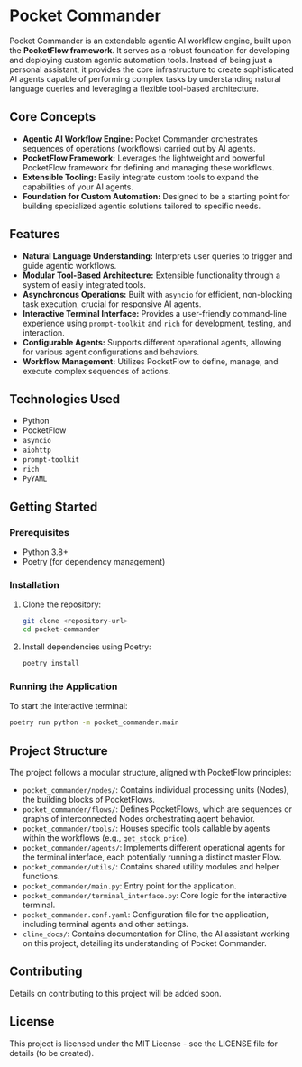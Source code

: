 # Pocket Commander

Pocket Commander is an extendable agentic AI workflow engine, built upon the **PocketFlow framework**. It serves as a robust foundation for developing and deploying custom agentic automation tools. Instead of being just a personal assistant, it provides the core infrastructure to create sophisticated AI agents capable of performing complex tasks by understanding natural language queries and leveraging a flexible tool-based architecture.

## Core Concepts

*   **Agentic AI Workflow Engine:** Pocket Commander orchestrates sequences of operations (workflows) carried out by AI agents.
*   **PocketFlow Framework:** Leverages the lightweight and powerful PocketFlow framework for defining and managing these workflows.
*   **Extensible Tooling:** Easily integrate custom tools to expand the capabilities of your AI agents.
*   **Foundation for Custom Automation:** Designed to be a starting point for building specialized agentic solutions tailored to specific needs.

## Features

*   **Natural Language Understanding:** Interprets user queries to trigger and guide agentic workflows.
*   **Modular Tool-Based Architecture:** Extensible functionality through a system of easily integrated tools.
*   **Asynchronous Operations:** Built with `asyncio` for efficient, non-blocking task execution, crucial for responsive AI agents.
*   **Interactive Terminal Interface:** Provides a user-friendly command-line experience using `prompt-toolkit` and `rich` for development, testing, and interaction.
*   **Configurable Agents:** Supports different operational agents, allowing for various agent configurations and behaviors.
*   **Workflow Management:** Utilizes PocketFlow to define, manage, and execute complex sequences of actions.

## Technologies Used

*   Python
*   PocketFlow
*   `asyncio`
*   `aiohttp`
*   `prompt-toolkit`
*   `rich`
*   `PyYAML`

## Getting Started

### Prerequisites

*   Python 3.8+
*   Poetry (for dependency management)

### Installation

1.  Clone the repository:
    ```bash
    git clone <repository-url>
    cd pocket-commander
    ```
2.  Install dependencies using Poetry:
    ```bash
    poetry install
    ```

### Running the Application

To start the interactive terminal:
```bash
poetry run python -m pocket_commander.main
```

## Project Structure

The project follows a modular structure, aligned with PocketFlow principles:

*   `pocket_commander/nodes/`: Contains individual processing units (Nodes), the building blocks of PocketFlows.
*   `pocket_commander/flows/`: Defines PocketFlows, which are sequences or graphs of interconnected Nodes orchestrating agent behavior.
*   `pocket_commander/tools/`: Houses specific tools callable by agents within the workflows (e.g., `get_stock_price`).
*   `pocket_commander/agents/`: Implements different operational agents for the terminal interface, each potentially running a distinct master Flow.
*   `pocket_commander/utils/`: Contains shared utility modules and helper functions.
*   `pocket_commander/main.py`: Entry point for the application.
*   `pocket_commander/terminal_interface.py`: Core logic for the interactive terminal.
*   `pocket_commander.conf.yaml`: Configuration file for the application, including terminal agents and other settings.
*   `cline_docs/`: Contains documentation for Cline, the AI assistant working on this project, detailing its understanding of Pocket Commander.

## Contributing

Details on contributing to this project will be added soon.

## License

This project is licensed under the MIT License - see the LICENSE file for details (to be created).
